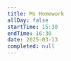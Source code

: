 ```yaml
---
title: Ms Homework
allDay: false
startTime: 15:30
endTime: 16:30
date: 2025-03-13
completed: null
---
```

